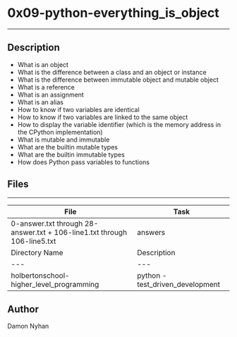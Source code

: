 # 0x09-python-everything_is_object
---
## Description
* What is an object
* What is the difference between a class and an object or instance
* What is the difference between immutable object and mutable object
* What is a reference
* What is an assignment
* What is an alias
* How to know if two variables are identical
* How to know if two variables are linked to the same object
* How to display the variable identifier (which is the memory address in the CPython implementation)
* What is mutable and immutable
* What are the builtin mutable types
* What are the builtin immutable types
* How does Python pass variables to functions
## Files
---
File|Task
---|---
0-answer.txt through 28-answer.txt + 106-line1.txt through 106-line5.txt | answers
Directory Name | Description
---|---
holbertonschool-higher_level_programming | python - test_driven_development
## Author
Damon Nyhan
